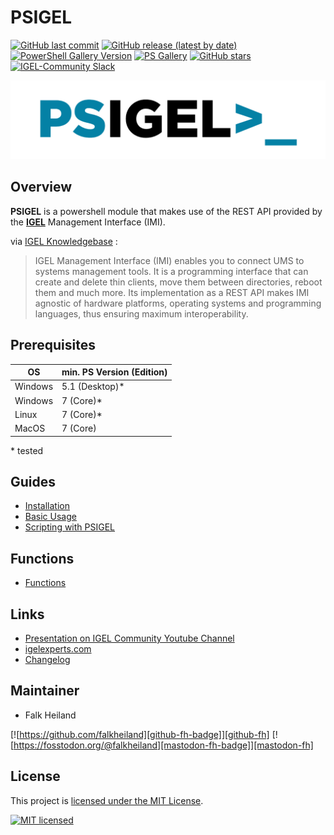 # PSIGEL

[![GitHub last commit][github-commit-badge]][github-psigel]
[![GitHub release (latest by date)][github-release-badge]][github-psigel]
[![PowerShell Gallery Version][psgallery-v-badge]][powershell-gallery]
[![PS Gallery][psgallery-dl-badge]][powershell-gallery]
[![GitHub stars][github-start-badge]][github-psigel]
[![IGEL-Community Slack][slack-badge]][slack-igelcommunity]

![Logo](/media/pics/PSIGEL_1280_320.png)

## Overview

**PSIGEL** is a powershell module that makes use of the REST API provided by the [**IGEL**](https://www.igel.com) Management Interface (IMI).

via [IGEL Knowledgebase](https://kb.igel.com/igelimi-v3/en/imi-manual-2723216.html) :
> IGEL Management Interface (IMI) enables you to connect UMS to systems management tools. It is a programming interface that can create and delete thin clients, move them between directories, reboot them and much more. Its implementation as a REST API makes IMI agnostic of hardware platforms, operating systems and programming languages, thus ensuring maximum interoperability.

## Prerequisites

| OS      | min. PS Version (Edition) |
| ------- | ------------------------- |
| Windows | 5.1 (Desktop)\*           |
| Windows | 7 (Core)\*                |
| Linux   | 7 (Core)\*                |
| MacOS   | 7 (Core)                  |

\* tested

## Guides

- [Installation](https://falkheiland.github.io/PSIGEL/guides/01-Installation/)
- [Basic Usage](https://falkheiland.github.io/PSIGEL/guides/02-Basic-Usage/)
- [Scripting with PSIGEL](https://falkheiland.github.io/PSIGEL/guides/03-Scripting-with-PSIGEL/)

## Functions

- [Functions](https://falkheiland.github.io/PSIGEL/functions/en-US/01-Index/)

## Links
  - [Presentation on IGEL Community Youtube Channel](https://www.youtube.com/watch?v=JbBUVjOyhrQ&t=3652s)
  - [igelexperts.com](https://www.igelexperts.com/category/igel/psigel/)
- [Changelog](CHANGELOG)

## Maintainer

- Falk Heiland

[![https://github.com/falkheiland][github-fh-badge]][github-fh]
[![https://fosstodon.org/@falkheiland][mastodon-fh-badge]][mastodon-fh]

## License

This project is [licensed under the MIT License](LICENSE).

[![MIT licensed][mit-badge]][mit-license]

[psgallery-dl-badge]: https://img.shields.io/powershellgallery/dt/PSIGEL.svg?logo=powershell
[powershell-gallery]: https://www.powershellgallery.com/packages/PSIGEL/
[mit-badge]: https://img.shields.io/github/license/IGEL-Community/PSIGEL?logo=github
[mit-license]: LICENSE
[github-commit-badge]: https://img.shields.io/github/last-commit/IGEL-Community/PSIGEL?logo=github
[github-psigel]: https://github.com/IGEL-Community/PSIGEL
[github-release-badge]: https://img.shields.io/github/release/IGEL-Community/PSIGEL/all.svg?logo=github
[psgallery-v-badge]: https://img.shields.io/powershellgallery/v/PSIGEL?include_prereleases&logo=powershell
[github-start-badge]: https://img.shields.io/github/stars/IGEL-Community/PSIGEL?logo=github
[slack-badge]: https://img.shields.io/badge/chat-IGEL%20Community-brightgreen?logo=slack
[slack-igelcommunity]: https://igelcommunity.slack.com/
[github-fh-badge]: https://img.shields.io/badge/Github-falkheiland-green?logo=github
[github-fh]: https://github.com/falkheiland
[mastodon-fh-badge]: https://img.shields.io/mastodon/follow/109337165679621114?domain=https%3A%2F%2Ffosstodon.org&style=social
[mastodon-fh]: https://fosstodon.org/@falkheiland